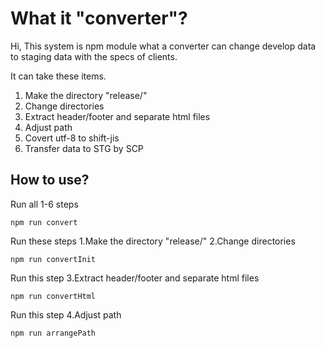 # What it "converter"?
Hi,
This system is npm module what a converter can change develop data to staging data with the specs of clients.

It can take these items.

1. Make the directory "release/"
2. Change directories
3. Extract header/footer and separate html files
4. Adjust path
5. Covert utf-8 to shift-jis
6. Transfer data to STG by SCP

## How to use?

Run all 1-6 steps
```
npm run convert
```

Run these steps
1.Make the directory "release/"
2.Change directories
```
npm run convertInit
```

Run this step
3.Extract header/footer and separate html files
```
npm run convertHtml
```

Run this step
4.Adjust path
```
npm run arrangePath
```